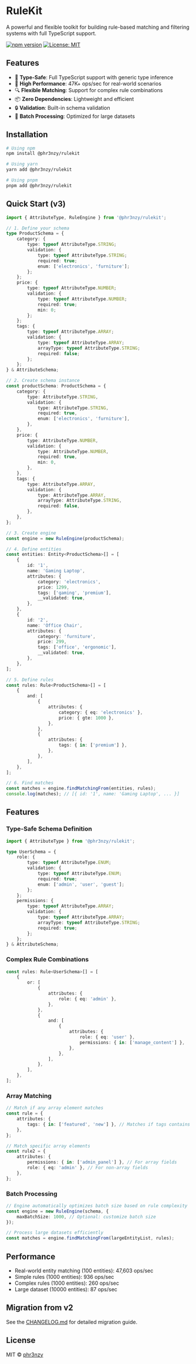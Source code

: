 # RuleKit

A powerful and flexible toolkit for building rule-based matching and filtering systems with full TypeScript support.

[![npm version](https://badge.fury.io/js/@phr3nzy%2Frulekit.svg)](https://badge.fury.io/js/@phr3nzy%2Frulekit)
[![License: MIT](https://img.shields.io/badge/License-MIT-yellow.svg)](https://opensource.org/licenses/MIT)

## Features

- 🎯 **Type-Safe**: Full TypeScript support with generic type inference
- 🚀 **High Performance**: 47K+ ops/sec for real-world scenarios
- 🔍 **Flexible Matching**: Support for complex rule combinations
- 📦 **Zero Dependencies**: Lightweight and efficient
- 🔒 **Validation**: Built-in schema validation
- 🔄 **Batch Processing**: Optimized for large datasets

## Installation

```bash
# Using npm
npm install @phr3nzy/rulekit

# Using yarn
yarn add @phr3nzy/rulekit

# Using pnpm
pnpm add @phr3nzy/rulekit
```

## Quick Start (v3)

```typescript
import { AttributeType, RuleEngine } from '@phr3nzy/rulekit';

// 1. Define your schema
type ProductSchema = {
	category: {
		type: typeof AttributeType.STRING;
		validation: {
			type: typeof AttributeType.STRING;
			required: true;
			enum: ['electronics', 'furniture'];
		};
	};
	price: {
		type: typeof AttributeType.NUMBER;
		validation: {
			type: typeof AttributeType.NUMBER;
			required: true;
			min: 0;
		};
	};
	tags: {
		type: typeof AttributeType.ARRAY;
		validation: {
			type: typeof AttributeType.ARRAY;
			arrayType: typeof AttributeType.STRING;
			required: false;
		};
	};
} & AttributeSchema;

// 2. Create schema instance
const productSchema: ProductSchema = {
	category: {
		type: AttributeType.STRING,
		validation: {
			type: AttributeType.STRING,
			required: true,
			enum: ['electronics', 'furniture'],
		},
	},
	price: {
		type: AttributeType.NUMBER,
		validation: {
			type: AttributeType.NUMBER,
			required: true,
			min: 0,
		},
	},
	tags: {
		type: AttributeType.ARRAY,
		validation: {
			type: AttributeType.ARRAY,
			arrayType: AttributeType.STRING,
			required: false,
		},
	},
};

// 3. Create engine
const engine = new RuleEngine(productSchema);

// 4. Define entities
const entities: Entity<ProductSchema>[] = [
	{
		id: '1',
		name: 'Gaming Laptop',
		attributes: {
			category: 'electronics',
			price: 1299,
			tags: ['gaming', 'premium'],
			__validated: true,
		},
	},
	{
		id: '2',
		name: 'Office Chair',
		attributes: {
			category: 'furniture',
			price: 299,
			tags: ['office', 'ergonomic'],
			__validated: true,
		},
	},
];

// 5. Define rules
const rules: Rule<ProductSchema>[] = [
	{
		and: [
			{
				attributes: {
					category: { eq: 'electronics' },
					price: { gte: 1000 },
				},
			},
			{
				attributes: {
					tags: { in: ['premium'] },
				},
			},
		],
	},
];

// 6. Find matches
const matches = engine.findMatchingFrom(entities, rules);
console.log(matches); // [{ id: '1', name: 'Gaming Laptop', ... }]
```

## Features

### Type-Safe Schema Definition

```typescript
import { AttributeType } from '@phr3nzy/rulekit';

type UserSchema = {
	role: {
		type: typeof AttributeType.ENUM;
		validation: {
			type: typeof AttributeType.ENUM;
			required: true;
			enum: ['admin', 'user', 'guest'];
		};
	};
	permissions: {
		type: typeof AttributeType.ARRAY;
		validation: {
			type: typeof AttributeType.ARRAY;
			arrayType: typeof AttributeType.STRING;
			required: true;
		};
	};
} & AttributeSchema;
```

### Complex Rule Combinations

```typescript
const rules: Rule<UserSchema>[] = [
	{
		or: [
			{
				attributes: {
					role: { eq: 'admin' },
				},
			},
			{
				and: [
					{
						attributes: {
							role: { eq: 'user' },
							permissions: { in: ['manage_content'] },
						},
					},
				],
			},
		],
	},
];
```

### Array Matching

```typescript
// Match if any array element matches
const rule = {
	attributes: {
		tags: { in: ['featured', 'new'] }, // Matches if tags contains any of these
	},
};

// Match specific array elements
const rule2 = {
	attributes: {
		permissions: { in: ['admin_panel'] }, // For array fields
		role: { eq: 'admin' }, // For non-array fields
	},
};
```

### Batch Processing

```typescript
// Engine automatically optimizes batch size based on rule complexity
const engine = new RuleEngine(schema, {
	maxBatchSize: 1000, // Optional: customize batch size
});

// Process large datasets efficiently
const matches = engine.findMatchingFrom(largeEntityList, rules);
```

## Performance

- Real-world entity matching (100 entities): 47,603 ops/sec
- Simple rules (1000 entities): 936 ops/sec
- Complex rules (1000 entities): 260 ops/sec
- Large dataset (10000 entities): 87 ops/sec

## Migration from v2

See the [CHANGELOG.md](CHANGELOG.md) for detailed migration guide.

## License

MIT © [phr3nzy](https://github.com/phr3nzy)
